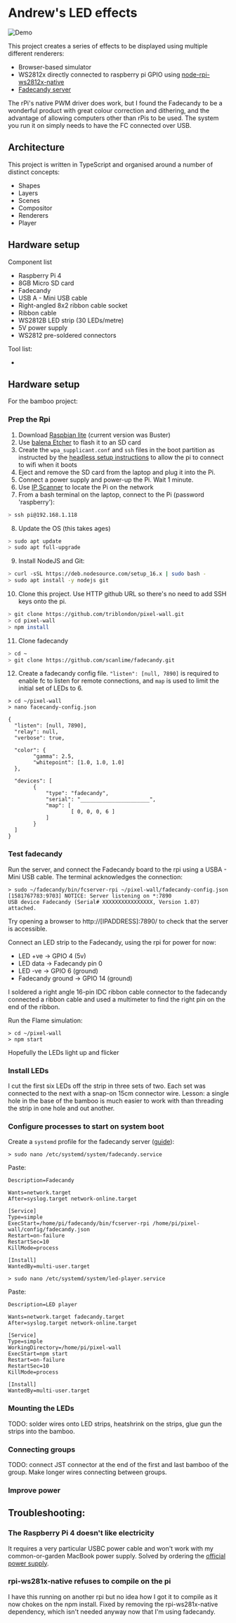 # Andrew's LED effects

![Demo](example.jpeg)

This project creates a series of effects to be displayed using multiple different renderers:

* Browser-based simulator
* WS2812x directly connected to raspberry pi GPIO using [node-rpi-ws2812x-native](https://github.com/beyondscreen/node-rpi-ws281x-native)
* [Fadecandy server](https://www.adafruit.com/product/1689)

The rPi's native PWM driver does work, but I found the Fadecandy to be a wonderful product with great colour correction and dithering, and the advantage of allowing computers other than rPis to be used.  The system you run it on simply needs to have the FC connected over USB.

## Architecture

This project is written in TypeScript and organised around a number of distinct concepts:

* Shapes
* Layers
* Scenes
* Compositor
* Renderers
* Player

## Hardware setup

Component list

* Raspberry Pi 4
* 8GB Micro SD card
* Fadecandy
* USB A - Mini USB cable
* Right-angled 8x2 ribbon cable socket
* Ribbon cable
* WS2812B LED strip (30 LEDs/metre)
* 5V power supply
* WS2812 pre-soldered connectors

Tool list:

*

## Hardware setup

For the bamboo project:

### Prep the Rpi

1. Download [Raspbian lite](https://www.raspberrypi.org/downloads/raspbian/) (current version was Buster)
2. Use [balena Etcher](https://www.balena.io/etcher/) to flash it to an SD card
3. Create the `wpa_supplicant.conf` and `ssh` files in the boot partition as instructed by the [headless setup instructions](https://www.raspberrypi.org/documentation/configuration/wireless/headless.md) to allow the pi to connect to wifi when it boots
4. Eject and remove the SD card from the laptop and plug it into the Pi.
5. Connect a power supply and power-up the Pi.  Wait 1 minute.
6. Use [IP Scanner](https://apps.apple.com/us/app/ip-scanner-home/id422293948) to locate the Pi on the network
7. From a bash terminal on the laptop, connect to the Pi (password 'raspberry'):

```bash
> ssh pi@192.168.1.118
```

8. Update the OS (this takes ages)

```bash
> sudo apt update
> sudo apt full-upgrade
```

9. Install NodeJS and Git:

```bash
> curl -sSL https://deb.nodesource.com/setup_16.x | sudo bash -
> sudo apt install -y nodejs git
```

10. Clone this project.  Use HTTP github URL so there's no need to add SSH keys onto the pi.

```bash
> git clone https://github.com/triblondon/pixel-wall.git
> cd pixel-wall
> npm install
```

11. Clone fadecandy

```bash
> cd ~
> git clone https://github.com/scanlime/fadecandy.git
```

12. Create a fadecandy config file.  `"listen": [null, 7890]` is required to enable fc to listen for remote connections, and `map` is used to limit the initial set of LEDs to 6.

```
> cd ~/pixel-wall
> nano facecandy-config.json
```
```
{
  "listen": [null, 7890],
  "relay": null,
  "verbose": true,

  "color": {
		"gamma": 2.5,
		"whitepoint": [1.0, 1.0, 1.0]
  },

  "devices": [
		{
			"type": "fadecandy",
			"serial": "______________________",
			"map": [
					[ 0, 0, 0, 6 ]
			]
		}
  ]
}
```

### Test fadecandy

Run the server, and connect the Fadecandy board to the rpi using a USBA - Mini USB cable.  The terminal acknowledges the connection:

```
> sudo ~/fadecandy/bin/fcserver-rpi ~/pixel-wall/fadecandy-config.json
[1581767783:9703] NOTICE: Server listening on *:7890
USB device Fadecandy (Serial# XXXXXXXXXXXXXXXX, Version 1.07) attached.
```

Try opening a browser to http://[IPADDRESS]:7890/ to check that the server is accessible.

Connect an LED strip to the Fadecandy, using the rpi for power for now:

* LED +ve -> GPIO 4 (5v)
* LED data -> Fadecandy pin 0
* LED -ve -> GPIO 6 (ground)
* Fadecandy ground -> GPIO 14 (ground)

I soldered a right angle 16-pin IDC ribbon cable connector to the fadecandy connected a ribbon cable and used a multimeter to find the right pin on the end of the ribbon.

Run the Flame simulation:

```
> cd ~/pixel-wall
> npm start
```

Hopefully the LEDs light up and flicker

### Install LEDs

I cut the first six LEDs off the strip in three sets of two.  Each set was connected to the next with a snap-on 15cm connector wire.  Lesson: a single hole in the base of the bamboo is much easier to work with than threading the strip in one hole and out another.

### Configure processes to start on system boot

Create a `systemd` profile for the fadecandy server ([guide](https://timleland.com/how-to-run-a-linux-program-on-startup/)):

```
> sudo nano /etc/systemd/system/fadecandy.service
```

Paste:

```
Description=Fadecandy

Wants=network.target
After=syslog.target network-online.target

[Service]
Type=simple
ExecStart=/home/pi/fadecandy/bin/fcserver-rpi /home/pi/pixel-wall/config/fadecandy.json
Restart=on-failure
RestartSec=10
KillMode=process

[Install]
WantedBy=multi-user.target
```

```
> sudo nano /etc/systemd/system/led-player.service
```

Paste:

```
Description=LED player

Wants=network.target fadecandy.target
After=syslog.target network-online.target

[Service]
Type=simple
WorkingDirectory=/home/pi/pixel-wall
ExecStart=npm start
Restart=on-failure
RestartSec=10
KillMode=process

[Install]
WantedBy=multi-user.target
```

### Mounting the LEDs

TODO: solder wires onto LED strips, heatshrink on the strips, glue gun the strips into the bamboo.

### Connecting groups

TODO: connect JST connector at the end of the first and last bamboo of the group.  Make longer wires connecting between groups.

### Improve power




## Troubleshooting:

### The Raspberry Pi 4 doesn't like electricity

It requires a very particular USBC power cable and won't work with my common-or-garden MacBook power supply.  Solved by ordering the [official power supply](https://thepihut.com/products/raspberry-pi-psu-uk).

### rpi-ws281x-native refuses to compile on the pi

I have this running on another rpi but no idea how I got it to compile as it now chokes on the npm install.  Fixed by removing the rpi-ws281x-native dependency, which isn't needed anyway now that I'm using fadecandy.
